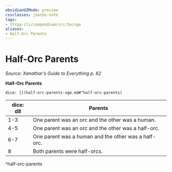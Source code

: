 ```yaml
---
obsidianUIMode: preview
cssclasses: json5e-note
tags:
- ttrpg-cli/compendium/src/5e/xge
aliases:
- Half-Orc Parents
---
```

# Half-Orc Parents
*Source: Xanathar's Guide to Everything p. 62* 

**Half-Orc Parents**

`dice: [](half-orc-parents-xge.md#^half-orc-parents)`

| dice: d8 | Parents |
|----------|---------|
| 1-3 | One parent was an orc and the other was a human. |
| 4-5 | One parent was an orc and the other was a half-orc. |
| 6-7 | One parent was a human and the other was a half-orc. |
| 8 | Both parents were half-orcs. |
^half-orc-parents
